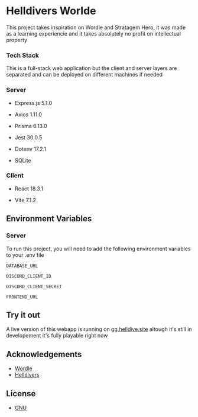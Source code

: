 
# Helldivers Worlde

This project takes inspiration on Wordle and Stratagem Hero, it was made as a learning experiencie and it takes absolutely no profit on intellectual property
### Tech Stack

This is a full-stack web application but the client and server layers are separated and can be deployed on different machines if needed

### Server

- Express.js 5.1.0

- Axios 1.11.0

- Prisma 6.13.0

-  Jest 30.0.5

- Dotenv 17.2.1

- SQLite

### Client

- React 18.3.1

- Vite 7.1.2
## Environment Variables

### Server
To run this project, you will need to add the following environment variables to your .env file

`DATABASE_URL`

`DISCORD_CLIENT_ID`

`DISCORD_CLIENT_SECRET`

`FRONTEND_URL`


## Try it out

A live version of this webapp is running on [gg.helldive.site](https://gg.helldive.site) altough it's still in developement it's fully playable right now
## Acknowledgements

 - [Wordle](https://www.nytimes.com/games/wordle/index.html)
 - [Helldivers](https://www.arrowheadgamestudios.com/aboutarrowhead/games/)

## License

- [GNU](https://choosealicense.com/licenses/gpl-3.0/)

